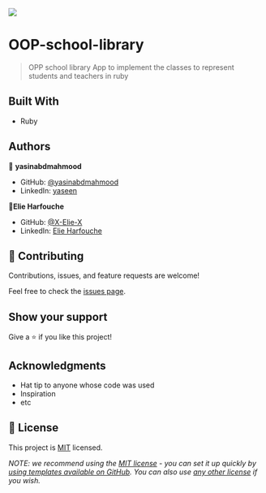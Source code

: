 ![](https://img.shields.io/badge/Microverse-blueviolet)

# OOP-school-library

>  OPP school library App to implement the classes to represent students and teachers in ruby

## Built With

- Ruby



## Authors

👤 **yasinabdmahmood**

- GitHub: [@yasinabdmahmood](https://github.com/yasinabdmahmood)
- LinkedIn: [yaseen](https://www.linkedin.com/in/yaseen-abdalwahid/)

👤**Elie Harfouche**

- GitHub: [@X-Elie-X](https://github.com/X-Elie-X)
- LinkedIn: [Elie Harfouche](https://www.linkedin.com/in/elie-m-harfouche/)

## 🤝 Contributing

Contributions, issues, and feature requests are welcome!

Feel free to check the [issues page](https://github.com/yasinabdmahmood/Morse-code-Ruby/issues).

## Show your support

Give a ⭐️ if you like this project!

## Acknowledgments

- Hat tip to anyone whose code was used
- Inspiration
- etc

## 📝 License

This project is [MIT](./LICENSE) licensed.

_NOTE: we recommend using the [MIT license](https://choosealicense.com/licenses/mit/) - you can set it up quickly by [using templates available on GitHub](https://docs.github.com/en/communities/setting-up-your-project-for-healthy-contributions/adding-a-license-to-a-repository). You can also use [any other license](https://choosealicense.com/licenses/) if you wish._
